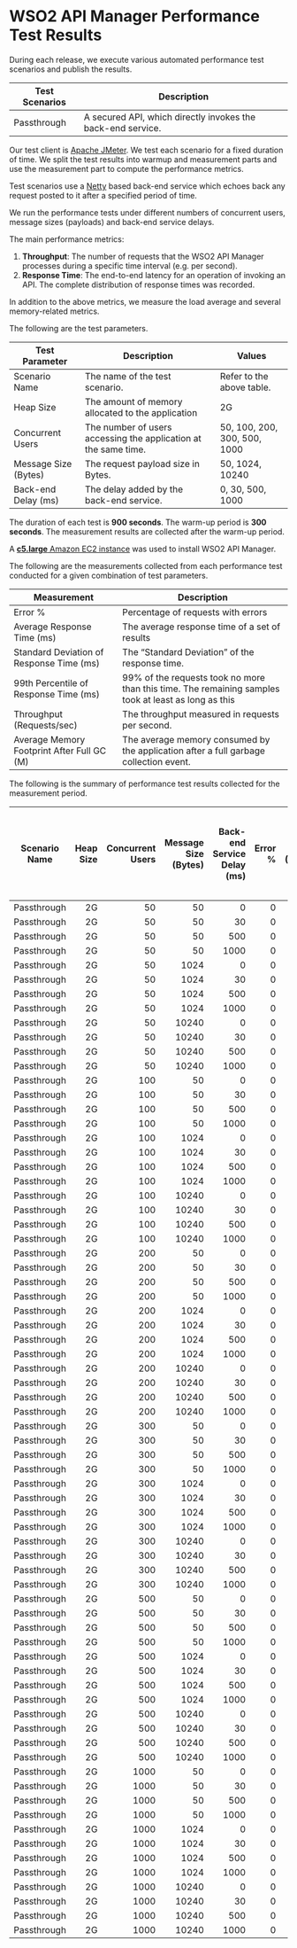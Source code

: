 # WSO2 API Manager Performance Test Results

During each release, we execute various automated performance test scenarios and publish the results.

| Test Scenarios | Description |
| --- | --- |
| Passthrough | A secured API, which directly invokes the back-end service. |

Our test client is [Apache JMeter](https://jmeter.apache.org/index.html). We test each scenario for a fixed duration of
time. We split the test results into warmup and measurement parts and use the measurement part to compute the
performance metrics.

Test scenarios use a [Netty](https://netty.io/) based back-end service which echoes back any request
posted to it after a specified period of time.

We run the performance tests under different numbers of concurrent users, message sizes (payloads) and back-end service
delays.

The main performance metrics:

1. **Throughput**: The number of requests that the WSO2 API Manager processes during a specific time interval (e.g. per second).
2. **Response Time**: The end-to-end latency for an operation of invoking an API. The complete distribution of response times was recorded.

In addition to the above metrics, we measure the load average and several memory-related metrics.

The following are the test parameters.

| Test Parameter | Description | Values |
| --- | --- | --- |
| Scenario Name | The name of the test scenario. | Refer to the above table. |
| Heap Size | The amount of memory allocated to the application | 2G |
| Concurrent Users | The number of users accessing the application at the same time. | 50, 100, 200, 300, 500, 1000 |
| Message Size (Bytes) | The request payload size in Bytes. | 50, 1024, 10240 |
| Back-end Delay (ms) | The delay added by the back-end service. | 0, 30, 500, 1000 |

The duration of each test is **900 seconds**. The warm-up period is **300 seconds**.
The measurement results are collected after the warm-up period.

A [**c5.large** Amazon EC2 instance](https://aws.amazon.com/ec2/instance-types/) was used to install WSO2 API Manager.

The following are the measurements collected from each performance test conducted for a given combination of
test parameters.

| Measurement | Description |
| --- | --- |
| Error % | Percentage of requests with errors |
| Average Response Time (ms) | The average response time of a set of results |
| Standard Deviation of Response Time (ms) | The “Standard Deviation” of the response time. |
| 99th Percentile of Response Time (ms) | 99% of the requests took no more than this time. The remaining samples took at least as long as this |
| Throughput (Requests/sec) | The throughput measured in requests per second. |
| Average Memory Footprint After Full GC (M) | The average memory consumed by the application after a full garbage collection event. |

The following is the summary of performance test results collected for the measurement period.

|  Scenario Name | Heap Size | Concurrent Users | Message Size (Bytes) | Back-end Service Delay (ms) | Error % | Throughput (Requests/sec) | Average Response Time (ms) | Standard Deviation of Response Time (ms) | 99th Percentile of Response Time (ms) | WSO2 API Manager GC Throughput (%) | Average WSO2 API Manager Memory Footprint After Full GC (M) |
|---|---:|---:|---:|---:|---:|---:|---:|---:|---:|---:|---:|
|  Passthrough | 2G | 50 | 50 | 0 | 0 | 3142.49 | 15.82 | 23.73 | 85 | 94.83 |  |
|  Passthrough | 2G | 50 | 50 | 30 | 0 | 1524.84 | 32.71 | 38.59 | 47 | 97.58 |  |
|  Passthrough | 2G | 50 | 50 | 500 | 0 | 99.53 | 502.6 | 3.49 | 509 | 99.61 |  |
|  Passthrough | 2G | 50 | 50 | 1000 | 0 | 49.8 | 1002.3 | 2.32 | 1007 | 99.64 |  |
|  Passthrough | 2G | 50 | 1024 | 0 | 0 | 3029.29 | 16.42 | 16.27 | 83 | 94.94 |  |
|  Passthrough | 2G | 50 | 1024 | 30 | 0 | 1532.57 | 32.54 | 8.69 | 48 | 97.54 |  |
|  Passthrough | 2G | 50 | 1024 | 500 | 0 | 99.53 | 502.56 | 4.06 | 507 | 99.62 |  |
|  Passthrough | 2G | 50 | 1024 | 1000 | 0 | 49.83 | 1002.36 | 3.36 | 1007 | 99.64 |  |
|  Passthrough | 2G | 50 | 10240 | 0 | 0 | 2093.5 | 23.77 | 14.88 | 79 | 96.45 |  |
|  Passthrough | 2G | 50 | 10240 | 30 | 0 | 1458.41 | 34.19 | 12.32 | 58 | 97.16 |  |
|  Passthrough | 2G | 50 | 10240 | 500 | 0 | 99.42 | 502.94 | 3.81 | 507 | 99.57 |  |
|  Passthrough | 2G | 50 | 10240 | 1000 | 0 | 49.83 | 1002.39 | 2.39 | 1007 | 99.6 |  |
|  Passthrough | 2G | 100 | 50 | 0 | 0 | 3253.09 | 30.63 | 24.04 | 141 | 94.37 |  |
|  Passthrough | 2G | 100 | 50 | 30 | 0 | 2657.97 | 37.53 | 15.18 | 129 | 95.45 |  |
|  Passthrough | 2G | 100 | 50 | 500 | 0 | 199.01 | 502.6 | 4.48 | 509 | 99.55 |  |
|  Passthrough | 2G | 100 | 50 | 1000 | 0 | 99.65 | 1002.49 | 3.57 | 1011 | 99.6 |  |
|  Passthrough | 2G | 100 | 1024 | 0 | 0 | 3143.03 | 31.71 | 23.43 | 138 | 94.57 |  |
|  Passthrough | 2G | 100 | 1024 | 30 | 0 | 2615.04 | 38.15 | 15.68 | 129 | 95.44 |  |
|  Passthrough | 2G | 100 | 1024 | 500 | 0 | 198.97 | 502.48 | 4.1 | 511 | 99.53 |  |
|  Passthrough | 2G | 100 | 1024 | 1000 | 0 | 99.7 | 1002.52 | 3.96 | 1011 | 99.59 |  |
|  Passthrough | 2G | 100 | 10240 | 0 | 0 | 2080.04 | 47.94 | 25.08 | 146 | 96.45 |  |
|  Passthrough | 2G | 100 | 10240 | 30 | 0 | 2027.18 | 49.2 | 18.4 | 135 | 96.58 |  |
|  Passthrough | 2G | 100 | 10240 | 500 | 0 | 198.96 | 502.81 | 4.24 | 511 | 99.55 |  |
|  Passthrough | 2G | 100 | 10240 | 1000 | 0 | 99.51 | 1002.58 | 3.25 | 1011 | 99.56 |  |
|  Passthrough | 2G | 200 | 50 | 0 | 0 | 3266.4 | 61.09 | 36.34 | 200 | 94.17 |  |
|  Passthrough | 2G | 200 | 50 | 30 | 0 | 3187.71 | 62.62 | 27.67 | 184 | 94.52 |  |
|  Passthrough | 2G | 200 | 50 | 500 | 0 | 397.99 | 502.4 | 4.88 | 511 | 99.37 |  |
|  Passthrough | 2G | 200 | 50 | 1000 | 0 | 199.37 | 1002.6 | 4.45 | 1015 | 99.54 |  |
|  Passthrough | 2G | 200 | 1024 | 0 | 0 | 3178.4 | 62.8 | 35.6 | 202 | 94.56 |  |
|  Passthrough | 2G | 200 | 1024 | 30 | 0 | 3065.46 | 65.12 | 28.56 | 190 | 94.38 |  |
|  Passthrough | 2G | 200 | 1024 | 500 | 0 | 397.73 | 502.68 | 5.63 | 515 | 99.39 |  |
|  Passthrough | 2G | 200 | 1024 | 1000 | 0 | 199.2 | 1002.67 | 4.65 | 1011 | 99.56 |  |
|  Passthrough | 2G | 200 | 10240 | 0 | 0 | 2036.24 | 98.08 | 42.69 | 236 | 96.37 |  |
|  Passthrough | 2G | 200 | 10240 | 30 | 0 | 2109.71 | 94.64 | 36.47 | 229 | 96.12 |  |
|  Passthrough | 2G | 200 | 10240 | 500 | 0 | 397.09 | 503.47 | 6.66 | 523 | 99.37 |  |
|  Passthrough | 2G | 200 | 10240 | 1000 | 0 | 199.18 | 1002.93 | 5.3 | 1019 | 99.53 |  |
|  Passthrough | 2G | 300 | 50 | 0 | 0 | 3262.53 | 91.81 | 48.19 | 261 | 93.96 |  |
|  Passthrough | 2G | 300 | 50 | 30 | 0 | 3211.38 | 93.28 | 43 | 240 | 94.24 |  |
|  Passthrough | 2G | 300 | 50 | 500 | 0 | 596.11 | 503.04 | 7.87 | 527 | 99.1 |  |
|  Passthrough | 2G | 300 | 50 | 1000 | 0 | 298.89 | 1002.53 | 5.58 | 1011 | 99.45 |  |
|  Passthrough | 2G | 300 | 1024 | 0 | 0 | 3150.86 | 95.08 | 50.03 | 259 | 94.27 |  |
|  Passthrough | 2G | 300 | 1024 | 30 | 0 | 3094.54 | 96.8 | 40.94 | 249 | 94.37 |  |
|  Passthrough | 2G | 300 | 1024 | 500 | 0 | 596.27 | 503.04 | 7.88 | 527 | 99.08 |  |
|  Passthrough | 2G | 300 | 1024 | 1000 | 0 | 298.87 | 1002.67 | 5.46 | 1011 | 99.48 |  |
|  Passthrough | 2G | 300 | 10240 | 0 | 0 | 2032.91 | 147.44 | 59.14 | 331 | 96.13 |  |
|  Passthrough | 2G | 300 | 10240 | 30 | 0 | 2123.37 | 141.11 | 50.94 | 309 | 96.06 |  |
|  Passthrough | 2G | 300 | 10240 | 500 | 0 | 594.65 | 504.28 | 9.91 | 543 | 98.94 |  |
|  Passthrough | 2G | 300 | 10240 | 1000 | 0 | 298.69 | 1002.69 | 4.95 | 1015 | 99.46 |  |
|  Passthrough | 2G | 500 | 50 | 0 | 0 | 3245.82 | 153.89 | 67.66 | 363 | 94.05 |  |
|  Passthrough | 2G | 500 | 50 | 30 | 0 | 3105.85 | 160.83 | 72.09 | 365 | 94.07 |  |
|  Passthrough | 2G | 500 | 50 | 500 | 0 | 985.12 | 507.36 | 17.48 | 603 | 98.19 |  |
|  Passthrough | 2G | 500 | 50 | 1000 | 0 | 497.92 | 1003.14 | 7.62 | 1031 | 99.08 |  |
|  Passthrough | 2G | 500 | 1024 | 0 | 0 | 3123.71 | 159.94 | 68.19 | 373 | 94.17 |  |
|  Passthrough | 2G | 500 | 1024 | 30 | 0 | 3110.53 | 160.62 | 63.2 | 365 | 94 |  |
|  Passthrough | 2G | 500 | 1024 | 500 | 0 | 987.97 | 506.08 | 15.63 | 591 | 98.17 |  |
|  Passthrough | 2G | 500 | 1024 | 1000 | 0 | 497.73 | 1003.03 | 7.54 | 1019 | 99.2 |  |
|  Passthrough | 2G | 500 | 10240 | 0 | 0 | 2069.54 | 241.53 | 96.15 | 511 | 95.84 |  |
|  Passthrough | 2G | 500 | 10240 | 30 | 0 | 2068.67 | 241.64 | 79.34 | 471 | 95.86 |  |
|  Passthrough | 2G | 500 | 10240 | 500 | 0 | 977.22 | 511.56 | 21.46 | 619 | 98.11 |  |
|  Passthrough | 2G | 500 | 10240 | 1000 | 0 | 496.99 | 1004.46 | 9.87 | 1055 | 99.16 |  |
|  Passthrough | 2G | 1000 | 50 | 0 | 0 | 3131.1 | 319.37 | 117.7 | 635 | 93 |  |
|  Passthrough | 2G | 1000 | 50 | 30 | 0 | 3032.59 | 329.7 | 118.24 | 655 | 93.04 |  |
|  Passthrough | 2G | 1000 | 50 | 500 | 0 | 1898.59 | 526.42 | 38.06 | 683 | 95.75 |  |
|  Passthrough | 2G | 1000 | 50 | 1000 | 0 | 989.68 | 1008.65 | 19.45 | 1127 | 97.89 |  |
|  Passthrough | 2G | 1000 | 1024 | 0 | 0 | 2955.17 | 338.47 | 121.91 | 663 | 93.3 |  |
|  Passthrough | 2G | 1000 | 1024 | 30 | 0 | 2939.83 | 340.21 | 119.71 | 663 | 93.85 |  |
|  Passthrough | 2G | 1000 | 1024 | 500 | 0 | 1894.95 | 527.57 | 38.49 | 679 | 95.9 |  |
|  Passthrough | 2G | 1000 | 1024 | 1000 | 0 | 989.9 | 1008.86 | 19.51 | 1119 | 97.81 |  |
|  Passthrough | 2G | 1000 | 10240 | 0 | 0 | 1987.66 | 503.15 | 144.16 | 887 | 95.7 |  |
|  Passthrough | 2G | 1000 | 10240 | 30 | 0 | 1949.97 | 512.81 | 141.05 | 891 | 95.84 |  |
|  Passthrough | 2G | 1000 | 10240 | 500 | 0 | 1715.46 | 582.51 | 76.29 | 827 | 95.81 |  |
|  Passthrough | 2G | 1000 | 10240 | 1000 | 0 | 980.14 | 1017.91 | 32.85 | 1175 | 97.61 |  |
